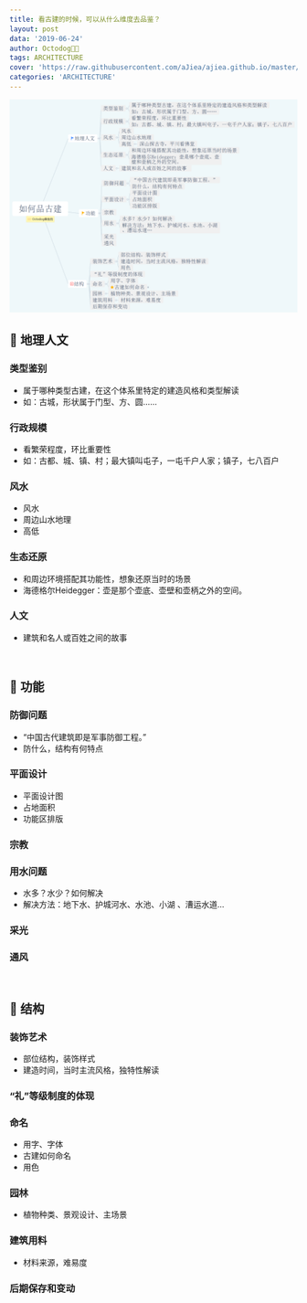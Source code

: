 ```yaml
---
title: 看古建的时候，可以从什么维度去品鉴？
layout: post
data: '2019-06-24'
author: Octodog🐙🐶
tags: ARCHITECTURE
cover: 'https://raw.githubusercontent.com/aJiea/ajiea.github.io/master/_posts/190624/cover.jpg'
categories: 'ARCHITECTURE'
---
```


![Home](https://raw.githubusercontent.com/aJiea/ajiea.github.io/master/_posts/190624/degustation-old-architecture.png)

## 🏯 地理人文

### 类型鉴别

- 属于哪种类型古建，在这个体系里特定的建造风格和类型解读
- 如：古城，形状属于门型、方、圆……

### 行政规模

- 看繁荣程度，环比重要性
- 如：古都、城、镇、村；最大镇叫屯子，一屯千户人家；镇子，七八百户

### 风水

- 风水
- 周边山水地理
- 高低

### 生态还原

- 和周边环境搭配其功能性，想象还原当时的场景
- 海德格尔Heidegger：壶是那个壶底、壶壁和壶柄之外的空间。

### 人文

- 建筑和名人或百姓之间的故事 

<br/>

## 🏯 功能

### 防御问题

- “中国古代建筑即是军事防御工程。”
- 防什么，结构有何特点

### 平面设计

- 平面设计图
- 占地面积
- 功能区排版

### 宗教

### 用水问题

- 水多？水少？如何解决
- 解决方法：地下水、护城河水、水池、小湖
、漕运水道…

### 采光

### 通风

<br/>

## 🏯 结构

### 装饰艺术

- 部位结构，装饰样式
- 建造时间，当时主流风格，独特性解读

### “礼”等级制度的体现

### 命名

- 用字、字体
- 古建如何命名
- 用色

### 园林

- 植物种类、景观设计、主场景

### 建筑用料

- 材料来源，难易度

### 后期保存和变动
